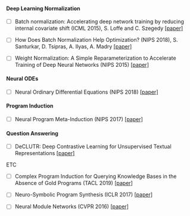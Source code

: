 



#### Deep Learning Normalization

- [ ] Batch normalization: Accelerating deep network training by reducing internal covariate shift (ICML 2015), S. Loffe and C. Szegedy [[paper]](https://arxiv.org/abs/1502.03167)
- [ ] How Does Batch Normalization Help Optimization? (NIPS 2018), S. Santurkar, D. Tsipras, A. Ilyas, A. Madry [[paper]](https://arxiv.org/abs/1805.11604)
- [ ] Weight Normalization: A Simple Reparameterization to Accelerate Training of Deep Neural Networks (NIPS 2015) [[paper]](https://arxiv.org/abs/1602.07868)


#### Neural ODEs
- [ ] Neural Ordinary Differential Equations (NIPS 2018) [[paper]](https://arxiv.org/pdf/1806.07366.pdf)

#### Program Induction
- [ ] Neural Program Meta-Induction (NIPS 2017) [[paper]](https://papers.nips.cc/paper/6803-neural-program-meta-induction.pdf)


#### Question Answering


- [ ] DeCLUTR: Deep Contrastive Learning for Unsupervised Textual Representations [[paper]](https://arxiv.org/pdf/2006.03659.pdf)





ETC

- [ ] Complex Program Induction for Querying Knowledge Bases in the Absence of Gold Programs (TACL 2019) [[paper]](https://www.aclweb.org/anthology/Q19-1012.pdf)
- [ ] Neuro-Symbolic Program Synthesis (ICLR 2017) [[paper]](https://arxiv.org/pdf/1611.01855.pdf)
- [ ] Neural Module Networks (CVPR 2016) [[paper]](https://openaccess.thecvf.com/content_cvpr_2016/papers/Andreas_Neural_Module_Networks_CVPR_2016_paper.pdf)

